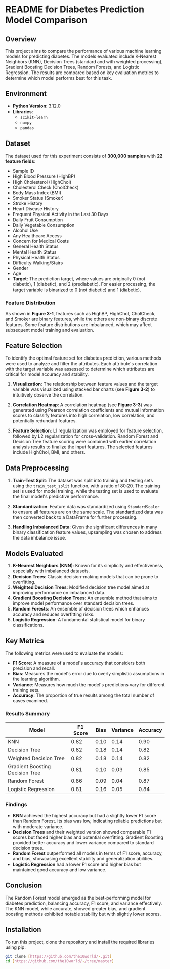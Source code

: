 # README for Diabetes Prediction Model Comparison  

## Overview  
This project aims to compare the performance of various machine learning models for predicting diabetes. The models evaluated include K-Nearest Neighbors (KNN), Decision Trees (standard and with weighted processing), Gradient Boosting Decision Trees, Random Forests, and Logistic Regression. The results are compared based on key evaluation metrics to determine which model performs best for this task.  

## Environment  
- **Python Version**: 3.12.0  
- **Libraries**:  
  - `scikit-learn`  
  - `numpy`  
  - `pandas`  

## Dataset  
The dataset used for this experiment consists of **300,000 samples** with **22 feature fields**:  
- Sample ID  
- High Blood Pressure (HighBP)  
- High Cholesterol (HighChol)  
- Cholesterol Check (CholCheck)  
- Body Mass Index (BMI)  
- Smoker Status (Smoker)  
- Stroke History  
- Heart Disease History  
- Frequent Physical Activity in the Last 30 Days  
- Daily Fruit Consumption  
- Daily Vegetable Consumption  
- Alcohol Use  
- Any Healthcare Access  
- Concern for Medical Costs  
- General Health Status  
- Mental Health Status  
- Physical Health Status  
- Difficulty Walking/Stairs  
- Gender  
- Age  
- **Target**: The prediction target, where values are originally 0 (not diabetic), 1 (diabetic), and 2 (prediabetic). For easier processing, the target variable is binarized to 0 (not diabetic) and 1 (diabetic).  

### Feature Distribution  
As shown in **Figure 3-1**, features such as HighBP, HighChol, CholCheck, and Smoker are binary features, while the others are non-binary discrete features. Some feature distributions are imbalanced, which may affect subsequent model training and evaluation.  

## Feature Selection  
To identify the optimal feature set for diabetes prediction, various methods were used to analyze and filter the attributes. Each attribute's correlation with the target variable was assessed to determine which attributes are critical for model accuracy and stability.   

1. **Visualization**: The relationship between feature values and the target variable was visualized using stacked bar charts (see **Figure 3-2**) to intuitively observe the correlation.  
   
2. **Correlation Heatmap**: A correlation heatmap (see **Figure 3-3**) was generated using Pearson correlation coefficients and mutual information scores to classify features into high correlation, low correlation, and potentially redundant features.  

3. **Feature Selection**: L1 regularization was employed for feature selection, followed by L2 regularization for cross-validation. Random Forest and Decision Tree feature scoring were combined with earlier correlation analysis results to finalize the input features. The selected features include HighChol, BMI, and others.  

## Data Preprocessing  
1. **Train-Test Split**: The dataset was split into training and testing sets using the `train_test_split` function, with a ratio of 80:20. The training set is used for model training, while the testing set is used to evaluate the final model's predictive performance.  

2. **Standardization**: Feature data was standardized using `StandardScaler` to ensure all features are on the same scale. The standardized data was then converted back to a DataFrame for further processing.  

3. **Handling Imbalanced Data**: Given the significant differences in many binary classification feature values, upsampling was chosen to address the data imbalance issue.  

## Models Evaluated  
1. **K-Nearest Neighbors (KNN)**: Known for its simplicity and effectiveness, especially with imbalanced datasets.  
2. **Decision Trees**: Classic decision-making models that can be prone to overfitting.  
3. **Weighted Decision Trees**: Modified decision tree model aimed at improving performance on imbalanced data.  
4. **Gradient Boosting Decision Trees**: An ensemble method that aims to improve model performance over standard decision trees.  
5. **Random Forests**: An ensemble of decision trees which enhances accuracy and reduces overfitting risks.  
6. **Logistic Regression**: A fundamental statistical model for binary classifications.  

## Key Metrics  
The following metrics were used to evaluate the models:  

- **F1 Score**: A measure of a model's accuracy that considers both precision and recall.  
- **Bias**: Measures the model's error due to overly simplistic assumptions in the learning algorithm.  
- **Variance**: Measures how much the model's predictions vary for different training sets.  
- **Accuracy**: The proportion of true results among the total number of cases examined.  

### Results Summary  

| Model                             | F1 Score | Bias  | Variance | Accuracy |  
|-----------------------------------|----------|-------|----------|----------|  
| KNN                               | 0.82     | 0.10  | 0.14     | 0.90     |  
| Decision Tree                     | 0.82     | 0.18  | 0.14     | 0.82     |  
| Weighted Decision Tree            | 0.82     | 0.18  | 0.14     | 0.82     |  
| Gradient Boosting Decision Tree   | 0.81     | 0.10  | 0.03     | 0.85     |  
| Random Forest                     | 0.86     | 0.09  | 0.04     | 0.87     |  
| Logistic Regression               | 0.81     | 0.16  | 0.05     | 0.84     |  

### Findings  
- **KNN** achieved the highest accuracy but had a slightly lower F1 score than Random Forest. Its bias was low, indicating reliable predictions but with moderate variance.  
- **Decision Trees** and their weighted version showed comparable F1 scores but faced higher bias and potential overfitting. Gradient Boosting provided better accuracy and lower variance compared to standard decision trees.  
- **Random Forest** outperformed all models in terms of F1 score, accuracy, and bias, showcasing excellent stability and generalization abilities.  
- **Logistic Regression** had a lower F1 score and higher bias but maintained good accuracy and low variance.  

## Conclusion  
The Random Forest model emerged as the best-performing model for diabetes prediction, balancing accuracy, F1 score, and variance effectively. The KNN model, while accurate, showed greater bias, and gradient boosting methods exhibited notable stability but with slightly lower scores.  

## Installation  
To run this project, clone the repository and install the required libraries using pip:  

```bash  
git clone [https://github.com/the10world/-.git]  
cd [https://github.com/the10world/-/tree/master]  
